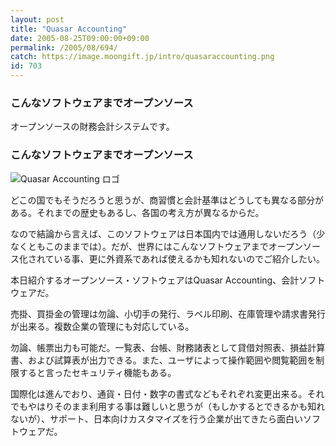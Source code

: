 ```yaml
---
layout: post
title: "Quasar Accounting"
date: 2005-08-25T09:00:00+09:00
permalink: /2005/08/694/
catch: https://image.moongift.jp/intro/quasaraccounting.png
id: 703
---
```

### こんなソフトウェアまでオープンソース
  
オープンソースの財務会計システムです。  
<!--more-->  

### こんなソフトウェアまでオープンソース
  

![Quasar Accounting ロゴ](https://image.moongift.jp/intro/quasaraccounting.png "Quasar Accounting ロゴ")

  

どこの国でもそうだろうと思うが、商習慣と会計基準はどうしても異なる部分がある。それまでの歴史もあるし、各国の考え方が異なるからだ。

  

なので結論から言えば、このソフトウェアは日本国内では通用しないだろう（少なくともこのままでは）。だが、世界にはこんなソフトウェアまでオープンソース化されている事、更に外資系であれば使えるかも知れないのでご紹介したい。

  

本日紹介するオープンソース・ソフトウェアはQuasar Accounting、会計ソフトウェアだ。

  

売掛、買掛金の管理は勿論、小切手の発行、ラベル印刷、在庫管理や請求書発行が出来る。複数企業の管理にも対応している。

  

勿論、帳票出力も可能だ。一覧表、台帳、財務諸表として貸借対照表、損益計算書、および試算表が出力できる。また、ユーザによって操作範囲や閲覧範囲を制限すると言ったセキュリティ機能もある。

  

国際化は進んでおり、通貨・日付・数字の書式などもそれぞれ変更出来る。それでもやはりそのまま利用する事は難しいと思うが（もしかするとできるかも知れないが）、サポート、日本向けカスタマイズを行う企業が出てきたら面白いソフトウェアだ。

